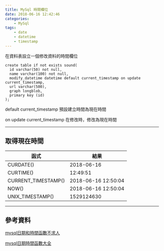 ```yaml
---
title: MySql 時間欄位
date: 2018-06-16 12:42:46
categories:
    - MySql
tags:
    - date
    - datetime
    - timestamp
---
```


在資料表設立一個修改資料的時間欄位

```
create table if not exists sound(
  id varchar(50) not null,
  name varchar(100) not null,
  modify_datetime datetime default current_timestamp on update current_timestamp,
  url varchar(500),
  graph longblob,
  primary key (id)
);
```

<!--more-->

default current_timestamp 預設建立時間為現在時間

on update current_timestamp 在修改時，修改為現在時間

---

## 取得現在時間

| 函式                | 結果                |
|---------------------|---------------------|
| CURDATE()           | 2018-06-16          |
| CURTIME()           | 12:49:51            |
| CURRENT_TIMESTAMP() | 2018-06-16 12:50:04 |
| NOW()               | 2018-06-16 12:50:04 |
| UNIX_TIMESTAMP()    | 1529124630          |

---

## 參考資料

[mysql日期和時間函數不求人](http://wen198599.pixnet.net/blog/post/22450019-mysql%E6%97%A5%E6%9C%9F%E5%92%8C%E6%99%82%E9%96%93%E5%87%BD%E6%95%B8%E4%B8%8D%E6%B1%82%E4%BA%BA)

[mysql日期時間函數大全](http://fecbob.pixnet.net/blog/post/39089591-mysql%E6%97%A5%E6%9C%9F%E6%99%82%E9%96%93%E5%87%BD%E6%95%B8%E5%A4%A7%E5%85%A8)